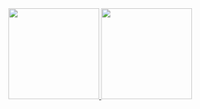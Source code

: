  <div>
  <a href="https://github.com/IsaacJBS">
  <img height="180em" src="https://github-readme-stats.vercel.app/api?username=IsaacJBS&show_icons=true&theme=dracula&include_all_commits=true&count_private=true"/>
  <img height="180em" src="https://github-readme-stats.vercel.app/api/top-langs/?username=IsaacJBS&layout=compact&langs_count=16&theme=dracula"/>
</div>
